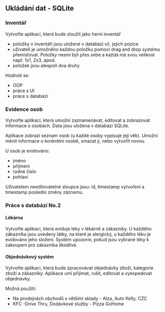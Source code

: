 ## Ukládání dat - SQLite

### Inventář

 Vytvořte aplikaci, která bude sloužit jako herní inventář

*   položky v inventáři jsou uložené v databázi vč. jejich pozice
*   uživateli je umožněno každou položku pomocí drag and drop systému přemisťovat. Položky nesmí být přes sebe a každá má svou velikost např. 1x1, 2x3, apod.
*   položek jsou alespoň dva druhy

 Hodnotí se:

*   OOP
*   práce s UI
*   práce s databází

### Evidence osob

 Vytvořte aplikaci, která umožní zaznamenávat, editovat a zobrazovat informace o osobách. Data jsou uložena v databázi SQLite. 

 Aplikace zobrazí seznam osob (u každé osoby vypisuje její věk). Umožní měnit informace o konkrétní osobě, smazat ji, nebo vytvořit novou. 

 U osob je evidováno: 

*   jméno
*   přijmení
*   rodné číslo
*   pohlaví

 Uživatelem needitovatelné sloupce jsou: id, timestamp vytvoření a timestamp poslední změny záznamu. 

### Práce s databází No.2

#### Lékárna

 Vytvořte aplikaci, která eviduje léky v lékárně a zákazníky. U každého zákazníka jsou uvedeny látky, na které je alergický, u každého léku je evidováno jeho složení. Systém upozorní, pokud jsou vybrané léky k zakoupení pro zákazníka škodlivé. 

#### Objednávkový systém

 Vytvořte aplikaci, která bude zpracovávat objednávky zboží, kategorie zboží a zákazníky. Aplikace umí přijímat, rušit, editovat a vyexpedovat objednávky. 

 Možná použití: 

*   Na prodejnách obchodů s většími sklady - Alza, Auto Kelly, CZC
*   KFC -Drive Thru, Dodávkové služby - Pizza GoHome